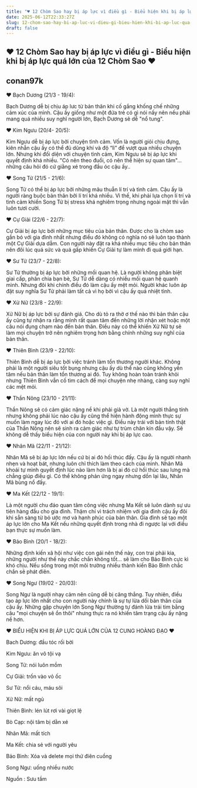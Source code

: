 ```yaml
---
title: "♥ 12 Chòm Sao hay bị áp lực vì điều gì - Biểu hiện khi bị áp lực quá lớn của 12 Chòm Sao ♥"
date: 2025-06-12T22:33:27Z
slug: 12-chom-sao-hay-bi-ap-luc-vi-dieu-gi-bieu-hien-khi-bi-ap-luc-qua-lon-cua-12-chom-sao
draft: false
---
```


## ♥ 12 Chòm Sao hay bị áp lực vì điều gì - Biểu hiện khi bị áp lực quá lớn của 12 Chòm Sao ♥

## conan97k

♥ Bạch Dương (21/3 - 19/4):
 
Bạch Dương dễ bị chịu áp lưc từ bản thân khi cố gắng khống chế những cảm xúc của mình. Cậu ấy giống như một đứa trẻ có gì nói nấy nên nếu phải mang quá nhiều suy nghĩ người lớn, Bạch Dương sẽ dễ "nổ tung".
 
 
 
♥ Kim Ngưu (20/4- 20/5):
 
Kim Ngưu dễ bị áp lực bởi chuyện tình cảm. Vốn là người giỏi chịu đựng, kiên nhẫn cậu ấy có thể đủ dũng khí và độ “lì” để vượt qua nhiều chuyện lớn. Nhưng khi đối diện với chuyện tình cảm, Kim Ngưu sẽ bị áp lực khi quyết định khá nhiều. "Có nên theo đuổi, có nên thể hiện sự quan tâm"… những câu hỏi đó cứ giằng xé trong đầu óc cậu ấy..
 
 
♥ Song Tử (21/5 - 21/6):
 
Song Tử có thể bị áp lực bởi những mâu thuẫn lí trí và tình cảm. Cậu ấy là người ràng buộc bản thân bởi lí trí khá nhiều. Vì thế, khi phải lựa chọn lí trí và tình cảm khiến Song Tử bị stress khá nghiêm trọng nhưng ngoài mặt thì vẫn luôn tươi cười.
 
 
♥ Cự Giải (22/6 - 22/7):
 
Cự Giải bị áp lực bởi những mục tiêu của bản thân. Được cho là chòm sao gắn bó với gia đình nhất nhưng điều đó không có nghĩa nó sẽ luôn tạo thành một Cự Giải dựa dẫm. Con người này đặt ra khá nhiều mục tiêu cho bản thân nên đôi lúc quá sức và quá gấp khiến Cự Giải tự làm mình đi quá giới hạn.
 
 
♥ Sư Tử (23/7 - 22/8):
 
Sư Tử thường bị áp lực bởi những mối quan hệ. Là người không phân biệt giai cấp, phân chia bạn bè, Sư Tử dễ dàng có nhiều mối quan hệ quanh mình. Nhưng đôi khi chính điều đó làm cậu ấy mệt mỏi. Người khác luôn áp đặt suy nghĩa Sư Tử phải làm tất cả vì họ bởi vì cậu ấy quá nhiệt tình.
 
 
♥ Xử Nữ (23/8 - 22/9):
 
Xử Nữ bị áp lực bởi sự đánh giá. Cho dù tỏ ra thờ ơ thế nào thì bản thân cậu ấy cũng tự nhận ra rằng mình rất quan tâm đến những lời nhận xét hoặc một câu nói đụng chạm nào đến bản thân. Điều này có thể khiến Xử Nữ tự sẽ làm mọi chuyện trở nên nghiêm trọng hơn bằng chính những suy nghĩ của bản thân.
 
 
♥ Thiên Bình (23/9 - 22/10):
 
Thiên Bình dễ bị áp lực bởi việc tránh làm tổn thương người khác. Không phải là một người siêu tốt bụng nhưng cậu ấy dù thể nào cũng không yên tâm nếu bản thân làm tổn thương ai đó. Tuy không hoàn toàn tránh khỏi nhưng Thiên Bình vẫn cố tìm cách để mọi chuyện nhẹ nhàng, càng suy nghĩ các mệt mỏi.
 
 
♥ Thần Nông (23/10 - 21/11):
 
Thần Nông sẽ có cảm giác nặng nề khi phải giả vờ. Là một người thẳng tính nhưng không phải lúc nào cậu ấy cũng thể hiện hành động mình thực sự muốn làm ngay lúc đó với ai đó hoặc việc gì. Điều này trái với bản tính thật của Thần Nông nên sẽ sinh ra cảm giác như tự trùm chăn kín đầu vậy. Sẽ không dễ thấy biểu hiện của con người này khi bị áp lực cao.
 
 
♥ Nhân Mã (22/11 - 21/12):
 
Nhân Mã sẽ bị áp lực lớn nếu cứ bị ai đó hối thúc đấy. Cậu ấy là người nhanh nhẹn và hoạt bát, nhưng luôn chỉ thích làm theo cách của mình. Nhân Mã khoái tự mình quyết định lúc nào làm hơn là bị ai đó cứ hối thúc sau lưng mà chẳng giúp điều gì. Có thể không phản ứng ngay nhưng dồn lại lâu, Nhân Mã bùng nổ đấy.
 
 
♥ Ma Kết (22/12 - 19/1):
 
Là một người chu đáo quan tâm công việc nhưng Ma Kết sẽ luôn dành sự ưu tiên hàng đầu cho gia đình. Thậm chí vì trách nhiệm với gia đình cậu ấy đôi khi sẵn sàng từ bỏ ước mơ và hạnh phúc của bản thân. Gia đình sẽ tạo một áp lực lớn cho Ma Kết nếu những quyết định trong nhà đi ngược lại với điều bạn thực sự muốn làm.
 
 
♥ Bảo Bình (20/1 - 18/2):
 
Những định kiến xã hội như việc con gái nên thế này, con trai phải kia, những người như thế này chắc chắn không tốt… sẽ làm cho Bảo Bình cực kì khó chịu. Nếu sống trong một môi trường nhiều thành kiến Bảo Bình chắc chắn sẽ phát điên.
 
 
♥ Song Ngư (19/02 - 20/03):
 
Song Ngư là người nhạy cảm nên cũng dễ bị căng thẳng. Tuy nhiên, điều tạo áp lực lớn nhất cho con người này chính là sự tự lừa dối bản thân của cậu ấy. Những gặp chuyện lớn Song Ngư thường tự đánh lừa trái tim bằng câu "mọi chuyện sẽ ổn thôi" nhưng thực ra nó khiến tâm trạng cậu ấy nặng nề hơn.
 
♥ BIỂU HIỆN KHI BỊ ÁP LỰC QUÁ LỚN CỦA 12 CUNG HOÀNG ĐẠO ♥ 
 
Bach Dương: đầu tóc rối bời
 
Kim Ngưu: ăn vô tội vạ
 
Song Tử: nói luôn mồm
 
Cự Giải: trốn vào vỏ ốc
 
Sư Tử: nổi cáu, máu sôi
 
Xử Nữ: mất ngủ
 
Thiên Bình: lén lút rơi vài giọt lệ
 
Bò Cạp: nội tâm bị dằn xé
 
Nhân Mã: mất tích
 
Ma Kết: chia sẻ với người yêu
 
Bảo Bình: Xóa và delete mọi thứ điên cuồng
 
Song Ngư: uống nhiều nước
 
 
Nguồn : Sưu tầm